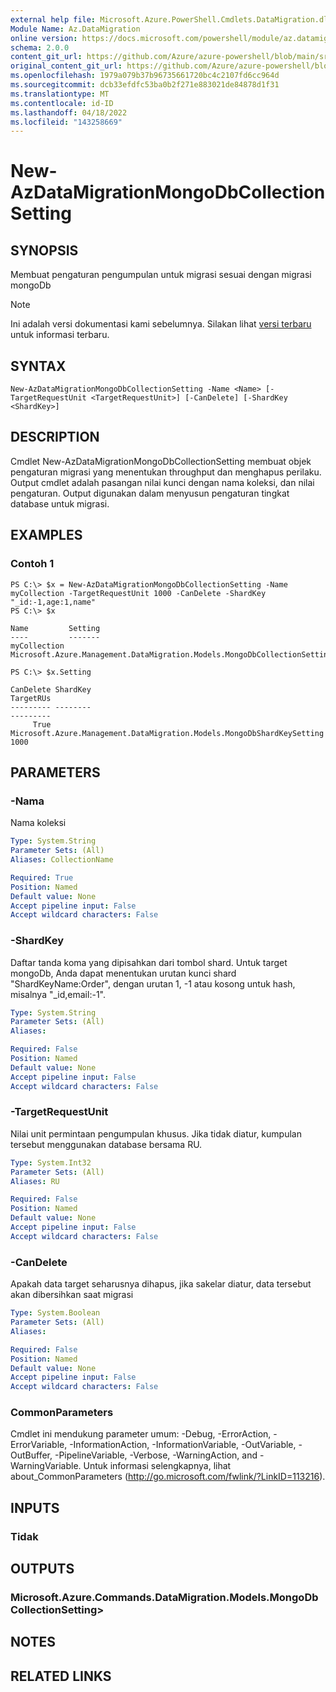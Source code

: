 ```yaml
---
external help file: Microsoft.Azure.PowerShell.Cmdlets.DataMigration.dll-Help.xml
Module Name: Az.DataMigration
online version: https://docs.microsoft.com/powershell/module/az.datamigration/New-AzDataMigrationMongoDbCollectionSetting
schema: 2.0.0
content_git_url: https://github.com/Azure/azure-powershell/blob/main/src/DataMigration/DataMigration/help/New-AzDataMigrationMongoDbCollectionSetting.md
original_content_git_url: https://github.com/Azure/azure-powershell/blob/main/src/DataMigration/DataMigration/help/New-AzDataMigrationMongoDbCollectionSetting.md
ms.openlocfilehash: 1979a079b37b96735661720bc4c2107fd6cc964d
ms.sourcegitcommit: dcb33efdfc53ba0b2f271e883021de84878d1f31
ms.translationtype: MT
ms.contentlocale: id-ID
ms.lasthandoff: 04/18/2022
ms.locfileid: "143258669"
---
```

# New-AzDataMigrationMongoDbCollectionSetting

## SYNOPSIS
Membuat pengaturan pengumpulan untuk migrasi sesuai dengan migrasi mongoDb

> [!NOTE]
>Ini adalah versi dokumentasi kami sebelumnya. Silakan lihat [versi terbaru](/powershell/module/az.datamigration/new-azdatamigrationmongodbcollectionsetting) untuk informasi terbaru.

## SYNTAX

```
New-AzDataMigrationMongoDbCollectionSetting -Name <Name> [-TargetRequestUnit <TargetRequestUnit>] [-CanDelete] [-ShardKey <ShardKey>]
```

## DESCRIPTION
Cmdlet New-AzDataMigrationMongoDbCollectionSetting membuat objek pengaturan migrasi yang menentukan throughput dan menghapus perilaku.
Output cmdlet adalah pasangan nilai kunci dengan nama koleksi, dan nilai pengaturan. Output digunakan dalam menyusun pengaturan tingkat database untuk migrasi.

## EXAMPLES

### Contoh 1
```
PS C:\> $x = New-AzDataMigrationMongoDbCollectionSetting -Name myCollection -TargetRequestUnit 1000 -CanDelete -ShardKey "_id:-1,age:1,name"
PS C:\> $x

Name         Setting
----         -------
myCollection Microsoft.Azure.Management.DataMigration.Models.MongoDbCollectionSettings

PS C:\> $x.Setting

CanDelete ShardKey                                                               TargetRUs
--------- --------                                                               ---------
     True Microsoft.Azure.Management.DataMigration.Models.MongoDbShardKeySetting      1000

```

## PARAMETERS

### -Nama
Nama koleksi

```yaml
Type: System.String
Parameter Sets: (All)
Aliases: CollectionName

Required: True
Position: Named
Default value: None
Accept pipeline input: False
Accept wildcard characters: False
```

### -ShardKey
Daftar tanda koma yang dipisahkan dari tombol shard. Untuk target mongoDb, Anda dapat menentukan urutan kunci shard "ShardKeyName:Order", dengan urutan 1, -1 atau kosong untuk hash, misalnya "_id,email:-1".

```yaml
Type: System.String
Parameter Sets: (All)
Aliases:

Required: False
Position: Named
Default value: None
Accept pipeline input: False
Accept wildcard characters: False
```

### -TargetRequestUnit
Nilai unit permintaan pengumpulan khusus. Jika tidak diatur, kumpulan tersebut menggunakan database bersama RU.

```yaml
Type: System.Int32
Parameter Sets: (All)
Aliases: RU

Required: False
Position: Named
Default value: None
Accept pipeline input: False
Accept wildcard characters: False
```

### -CanDelete
Apakah data target seharusnya dihapus, jika sakelar diatur, data tersebut akan dibersihkan saat migrasi

```yaml
Type: System.Boolean
Parameter Sets: (All)
Aliases:

Required: False
Position: Named
Default value: None
Accept pipeline input: False
Accept wildcard characters: False
```


### CommonParameters
Cmdlet ini mendukung parameter umum: -Debug, -ErrorAction, -ErrorVariable, -InformationAction, -InformationVariable, -OutVariable, -OutBuffer, -PipelineVariable, -Verbose, -WarningAction, and -WarningVariable. Untuk informasi selengkapnya, lihat about_CommonParameters (http://go.microsoft.com/fwlink/?LinkID=113216).

## INPUTS

### Tidak

## OUTPUTS

### Microsoft.Azure.Commands.DataMigration.Models.MongoDbCollectionSetting>

## NOTES

## RELATED LINKS
